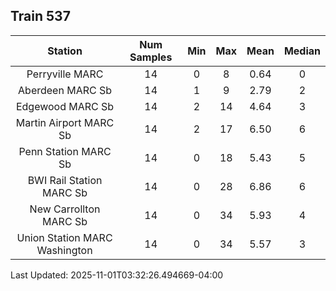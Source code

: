 ## Train 537

| Station | Num Samples | Min | Max | Mean | Median |
| :-----: | :---------: | :-: | :-: | :--: | :----: |
| Perryville MARC | 14 | 0 | 8 | 0.64 | 0 |
| Aberdeen MARC Sb | 14 | 1 | 9 | 2.79 | 2 |
| Edgewood MARC Sb | 14 | 2 | 14 | 4.64 | 3 |
| Martin Airport MARC Sb | 14 | 2 | 17 | 6.50 | 6 |
| Penn Station MARC Sb | 14 | 0 | 18 | 5.43 | 5 |
| BWI Rail Station MARC Sb | 14 | 0 | 28 | 6.86 | 6 |
| New Carrollton MARC Sb | 14 | 0 | 34 | 5.93 | 4 |
| Union Station MARC Washington | 14 | 0 | 34 | 5.57 | 3 |


Last Updated: 2025-11-01T03:32:26.494669-04:00